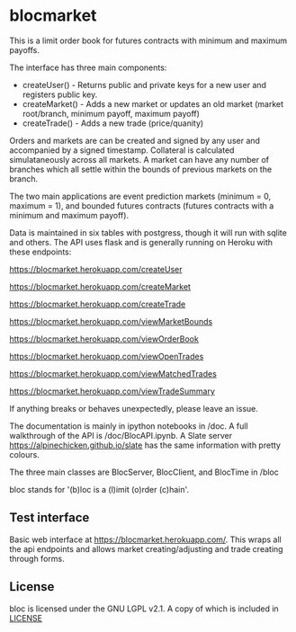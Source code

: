 # blocmarket

This is a limit order book for futures contracts with minimum and maximum payoffs. 

The interface has three main components:

- createUser() - Returns public and private keys for a new user and registers public key.
- createMarket() - Adds a new market or updates an old market (market root/branch, minimum payoff, maximum payoff)
- createTrade() - Adds a new trade (price/quanity)

Orders and markets are can be created and signed by any user and accompanied by a signed timestamp. Collateral is calculated simulataneously across all markets. 
A market can have any number of branches which all settle within the bounds of previous markets on the branch.

The two main applications are event prediction markets (minimum = 0, maximum = 1), and bounded futures contracts (futures contracts with a minimum and maximum payoff). 

Data is maintained in six tables with postgress, though it will run with sqlite and others. The API uses flask and is generally running on Heroku with these endpoints:


https://blocmarket.herokuapp.com/createUser

https://blocmarket.herokuapp.com/createMarket

https://blocmarket.herokuapp.com/createTrade

https://blocmarket.herokuapp.com/viewMarketBounds

https://blocmarket.herokuapp.com/viewOrderBook

https://blocmarket.herokuapp.com/viewOpenTrades

https://blocmarket.herokuapp.com/viewMatchedTrades

https://blocmarket.herokuapp.com/viewTradeSummary

If anything breaks or behaves unexpectedly, please leave an issue.

The documentation is mainly in ipython notebooks in /doc. A full walkthrough of the API is /doc/BlocAPI.ipynb. A Slate server https://alpinechicken.github.io/slate has the same information with pretty colours.

The three main classes are BlocServer, BlocClient, and BlocTime in /bloc

bloc stands for '(b)loc is a (l)imit (o)rder (c)hain'.

## Test interface

Basic web interface at https://blocmarket.herokuapp.com/. This wraps all the api endpoints and allows market creating/adjusting and trade creating through forms.

## License

bloc is licensed under the GNU LGPL v2.1.  A copy of which is included in [LICENSE](LICENSE)
